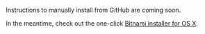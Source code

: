Instructions to manually install from GitHub are coming soon.

In the meantime, check out the one-click [Bitnami installer for OS X](https://bitnami.com/stack/dreamfactory/installer#osx).